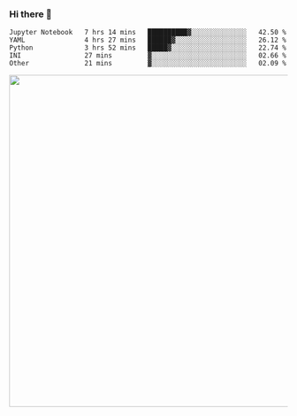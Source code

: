 ### Hi there 👋

<!--START_SECTION:waka-->
```text
Jupyter Notebook   7 hrs 14 mins   ██████████▓░░░░░░░░░░░░░░   42.50 % 
YAML               4 hrs 27 mins   ██████▓░░░░░░░░░░░░░░░░░░   26.12 % 
Python             3 hrs 52 mins   █████▓░░░░░░░░░░░░░░░░░░░   22.74 % 
INI                27 mins         ▓░░░░░░░░░░░░░░░░░░░░░░░░   02.66 % 
Other              21 mins         ▓░░░░░░░░░░░░░░░░░░░░░░░░   02.09 % 
```
<!--END_SECTION:waka-->

<img src="https://wakatime.com/share/@QuantumA/fc1cfcd9-4c6f-41e9-9c18-f86f6df42a11.svg?sanitize=true" width="600">

<!--
**QuantumA/QuantumA** is a ✨ _special_ ✨ repository because its `README.md` (this file) appears on your GitHub profile.

Here are some ideas to get you started:

- 🔭 I’m currently working on ...
- 🌱 I’m currently learning ...
- 👯 I’m looking to collaborate on ...
- 🤔 I’m looking for help with ...
- 💬 Ask me about ...
- 📫 How to reach me: ...
- 😄 Pronouns: ...
- ⚡ Fun fact: ...
-->
